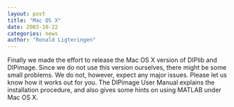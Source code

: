 ```yaml
---
layout: post
title: "Mac OS X"
date: 2003-10-22
categories: news
author: "Ronald Ligteringen"
---
```


Finally we made the effort to release the Mac OS X version of DIPlib and DIPimage.
Since we do not use this version ourselves, there might be some small problems.
We do not, however, expect any major issues. Please let us know how it works out for you.
The DIPimage User Manual explains the installation procedure, and also gives some hints on
using MATLAB under Mac OS X.
